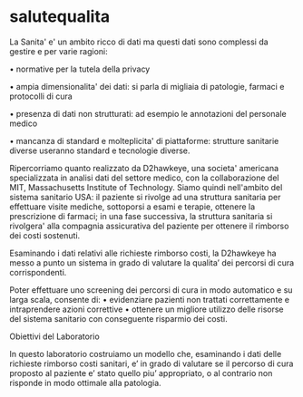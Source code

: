 # salutequalita
La Sanita' e' un ambito ricco di dati ma questi dati sono complessi da gestire e per varie ragioni:

•	normative per la tutela della privacy

•	ampia dimensionalita' dei dati: si parla di migliaia di patologie, farmaci e protocolli di cura 

•	presenza di dati non strutturati: ad esempio le annotazioni del personale medico 

•	mancanza di standard e molteplicita' di piattaforme: strutture sanitarie diverse useranno standard e tecnologie diverse.

Ripercorriamo quanto realizzato da D2hawkeye, una societa' americana specializzata in analisi dati del settore medico, con la collaborazione del MIT, Massachusetts Institute of Technology. Siamo quindi nell'ambito del sistema sanitario USA: il paziente si rivolge ad una struttura sanitaria per effettuare visite mediche, sottoporsi a esami e terapie, ottenere la prescrizione di farmaci; in una fase successiva, la struttura sanitaria si rivolgera' alla compagnia assicurativa del paziente per ottenere il rimborso dei costi sostenuti.

Esaminando i dati relativi alle richieste rimborso costi, la D2hawkeye ha messo a punto un sistema in grado di valutare la qualita’ dei percorsi di cura corrispondenti.

Poter effettuare uno screening dei percorsi di cura in modo automatico e su larga scala, consente di:
•	evidenziare pazienti non trattati correttamente e intraprendere azioni correttive
•	ottenere un migliore utilizzo delle risorse del sistema sanitario con conseguente risparmio dei costi.  

Obiettivi del Laboratorio

In questo laboratorio costruiamo un modello che, esaminando i dati delle richieste rimborso costi sanitari, e’ in grado di valutare se il percorso di cura proposto al  paziente e’ stato quello piu’ appropriato, o al contrario non risponde in modo ottimale alla patologia. 
